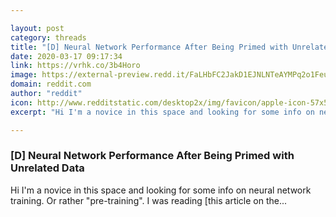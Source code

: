 ```yaml
---

layout: post
category: threads
title: "[D] Neural Network Performance After Being Primed with Unrelated Data"
date: 2020-03-17 09:17:34
link: https://vrhk.co/3b4Horo
image: https://external-preview.redd.it/FaLHbFC2JakD1EJNLNTeAYMPq2o1FeuXqmb1Vlz7wjY.jpg?width=1200&height=628.272251309&auto=webp&crop=1200:628.272251309,smart&s=f06bdedd4495f40cbc5958c3ba131383a744073c
domain: reddit.com
author: "reddit"
icon: http://www.redditstatic.com/desktop2x/img/favicon/apple-icon-57x57.png
excerpt: "Hi I'm a novice in this space and looking for some info on neural network training. Or rather \"pre-training\". I was reading [this article on the..."

---
```


### [D] Neural Network Performance After Being Primed with Unrelated Data

Hi I'm a novice in this space and looking for some info on neural network training. Or rather "pre-training". I was reading [this article on the...
